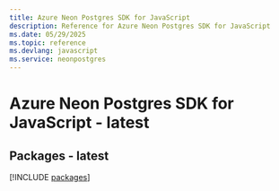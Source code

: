 ```yaml
---
title: Azure Neon Postgres SDK for JavaScript
description: Reference for Azure Neon Postgres SDK for JavaScript
ms.date: 05/29/2025
ms.topic: reference
ms.devlang: javascript
ms.service: neonpostgres
---
```

# Azure Neon Postgres SDK for JavaScript - latest
## Packages - latest
[!INCLUDE [packages](neon-postgres-index.md)]